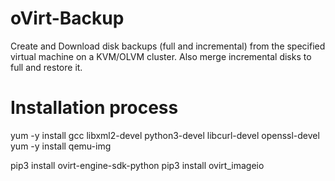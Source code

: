 # oVirt-Backup
Create and Download disk backups (full and incremental) from the specified virtual machine on a KVM/OLVM cluster. Also merge incremental disks to full and restore it.


# Installation process

yum -y install gcc libxml2-devel python3-devel libcurl-devel openssl-devel
yum -y install qemu-img

pip3 install ovirt-engine-sdk-python
pip3 install ovirt_imageio
